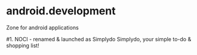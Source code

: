 # android.development
Zone for android applications

#1. NOCI - renamed & launched as Simplydo
Simplydo, your simple to-do & shopping list!
